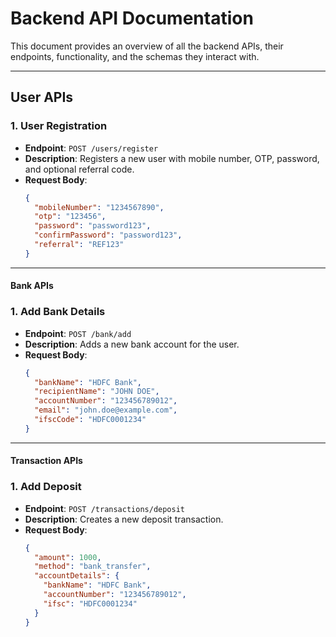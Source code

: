 # Backend API Documentation

This document provides an overview of all the backend APIs, their endpoints, functionality, and the schemas they interact with.

---

## **User APIs**

### **1. User Registration**
- **Endpoint**: `POST /users/register`
- **Description**: Registers a new user with mobile number, OTP, password, and optional referral code.
- **Request Body**:
  ```json
  {
    "mobileNumber": "1234567890",
    "otp": "123456",
    "password": "password123",
    "confirmPassword": "password123",
    "referral": "REF123"
  }
  ```
  
---

#### **Bank APIs**

### **1. Add Bank Details**
- **Endpoint**: `POST /bank/add`
- **Description**: Adds a new bank account for the user.
- **Request Body**:
  ```json
  {
    "bankName": "HDFC Bank",
    "recipientName": "JOHN DOE",
    "accountNumber": "123456789012",
    "email": "john.doe@example.com",
    "ifscCode": "HDFC0001234"
  }
  ```

---

#### **Transaction APIs**

### **1. Add Deposit**
- **Endpoint**: `POST /transactions/deposit`
- **Description**: Creates a new deposit transaction.
- **Request Body**:
  ```json
  {
    "amount": 1000,
    "method": "bank_transfer",
    "accountDetails": {
      "bankName": "HDFC Bank",
      "accountNumber": "123456789012",
      "ifsc": "HDFC0001234"
    }
  }
  ```

